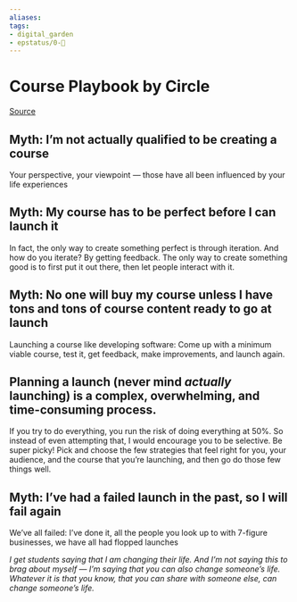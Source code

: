 ```yaml
---
aliases: 
tags: 
- digital_garden
- epstatus/0-🌰
---
```

# Course Playbook by Circle

[Source](https://community.circle.so/c/playbooks/the-course-launch-confidence-playbook)

## Myth: I’m not actually qualified to be creating a course
Your perspective, your viewpoint — those have all been influenced by your life experiences

## Myth: My course has to be perfect before I can launch it
In fact, the only way to create something perfect is through iteration. And how do you iterate? By getting feedback. The only way to create something good is to first put it out there, then let people interact with it.

## Myth: No one will buy my course unless I have tons and tons of course content ready to go at launch
Launching a course like developing software: Come up with a minimum viable course, test it, get feedback, make improvements, and launch again.

## Planning a launch (never mind _actually_ launching) is a complex, overwhelming, and time-consuming process.
If you try to do everything, you run the risk of doing everything at 50%. So instead of even attempting that, I would encourage you to be selective. Be super picky! Pick and choose the few strategies that feel right for you, your audience, and the course that you’re launching, and then go do those few things well.

## Myth: I’ve had a failed launch in the past, so I will fail again

We’ve all failed: I’ve done it, all the people you look up to with 7-figure businesses, we have all had flopped launches



_I get students saying that I am changing their life. And I’m not saying this to brag about myself — I’m saying that you can also change someone’s life. Whatever it is that you know, that you can share with someone else, can change someone’s life._